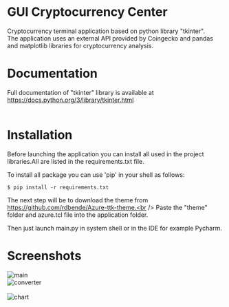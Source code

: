 # GUI Cryptocurrency Center
Cryptocurrency terminal application based on python library "tkinter". <br/>
The application uses an external API provided by Coingecko and pandas and matplotlib libraries for cryptocurrency analysis.

# Documentation
Full documentation of "tkinter" library is available at https://docs.python.org/3/library/tkinter.html <br />
<br/>

# Installation 
Before launching the application you can install all used in the project libraries.All are listed in the requirements.txt file.

To install all package you can use 'pip' in your shell as follows:
    
    $ pip install -r requirements.txt
    
The next step will be to download the theme from https://github.com/rdbende/Azure-ttk-theme.<br /> 
Paste the "theme" folder and azure.tcl file into the application folder.
    
Then just launch main.py in system shell or in the IDE for example Pycharm.

# Screenshots

![main](https://user-images.githubusercontent.com/82111995/147382917-6f1f4cc2-8be0-453d-9bd4-18380a806e69.PNG)
<br/>
![converter](https://user-images.githubusercontent.com/82111995/147382925-7705e85e-bf39-422c-b1ca-bd914bec3f78.PNG)
<br/>
<br/>
![chart](https://user-images.githubusercontent.com/82111995/147382968-460e127d-6a45-4009-b03c-e7d9dd0d335d.PNG)
